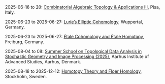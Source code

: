 2025-06-16 to 20: [Combinatorial Algebraic Topology & Applications III](https://www.dm.unipi.it/pages/cattop2025/ "The conference explores combinatorial algebraic topology, focusing on applications in physics. Topics include simplicial complexes, persistent homology, and topological data analysis. Discussions cover applications in quantum field theory and condensed matter physics, emphasizing topological methods."), Pisa, Italy.

2025-06-23 to 2025-06-27: [Lurie’s Elliptic Cohomology](https://www.uni-wuppertal.de/lurie-elliptic-2025 "The conference explores Lurie’s elliptic cohomology, focusing on algebraic topology. Topics include elliptic curves, chromatic homotopy, and derived algebraic geometry. Discussions cover applications in string theory and quantum field theory, emphasizing topological structures."), Wuppertal, Germany.

2025-06-23 to 2025-06-27: [Étale Cohomology and Étale Homotopy](https://crc326gaus.de/conference-etale-homotopy-theory-june-2025/ "The conference explores étale cohomology and homotopy, focusing on algebraic geometry. Topics include étale fundamental groups, cohomology theories, and arithmetic applications. Discussions cover connections to number theory and quantum field theory, emphasizing topological and algebraic structures."), Freiburg, Germany.

2025-08-04 to 08: [Summer School on Topological Data Analysis in Stochastic Geometry and Image Processing (2025)](https://sites.google.com/view/aarhustda/ "This summer school focuses on topological data analysis, covering persistent homology, stochastic geometry, and image processing. Topics include applications in shape analysis, network science, and medical imaging, emphasizing computational topology for stochastic and image data."), Aarhus Institute of Advanced Studies, Aarhus, Denmark.

2025-08-18 to 2025-12-12: [Homotopy Theory and Floer Homology](https://www.mittag-leffler.se/activities/program-2025/homotopy-theory-and-floer-homology/ "The program explores homotopy theory and Floer homology, focusing on topological applications. Topics include symplectic Floer homology, homotopy categories, and gauge theory. Discussions cover connections to quantum field theory and string theory, emphasizing mathematical structures."), Stockholm, Sweden.

